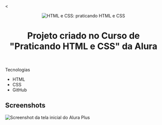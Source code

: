 
<

<p align="center"> <img src="https://imgur.com/BASzVop.png" alt="HTML e CSS: praticando HTML e CSS"> </p>


<H1 align="center">Projeto criado no Curso de "Praticando HTML e CSS" da Alura</H1>
<br>
<p align="center>Foram relabrados e praticados conceitos básicos de HMTL, CSS, Commito do GitHub e Deploy</p>

## Tecnologias
* HTML
* CSS
* GitHub

## Screenshots
![Screenshot da tela inicial do Alura Plus](https://imgur.com/nKUf7MK.png)
